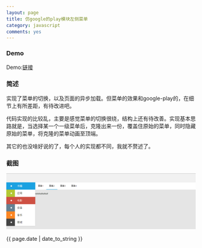 ```yaml
---
layout: page
title: 仿google的play模块左侧菜单
category: javascript
comments: yes
---
```


### Demo

Demo:[链接](http://axemea.github.io/javascripts/google-player/manage.html)

### 简述

实现了菜单的切换，以及页面的异步加载。但菜单的效果和google-play的，在细节上有所差距，有待改进吧。


代码实现的比较乱，主要是感觉菜单的切换很绕，结构上还有待改善。实现基本思路就是，当选择某一个一级菜单后，克隆出来一份，覆盖住原始的菜单，同时隐藏原始的菜单，将克隆的菜单动画至顶端。

其它的也没啥好说的了，每个人的实现都不同，我就不赘述了。

### 截图

![菜单](/images/snap.png)


{{ page.date | date_to_string }}
